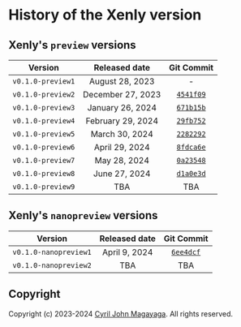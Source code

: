 # History of the Xenly version

## Xenly's `preview` versions
| Version           | Released date      | Git Commit     |
|:-----------------:|:------------------:|:--------------:|
| `v0.1.0-preview1` | August 28, 2023    | - |
| `v0.1.0-preview2` | December 27, 2023  | [`4541f09`](https://github.com/Magayaga/xenly/commit/4541f09af8e96e06399aec41cd257f16716b2ac7) |
| `v0.1.0-preview3` | January 26, 2024   | [`671b15b`](https://github.com/Magayaga/xenly/commit/671b15bb7c8c4465b9d2be7d3323dfffd8972919) |
| `v0.1.0-preview4` | February 29, 2024  | [`29fb752`](https://github.com/Magayaga/xenly/commit/29fb7528a046d7c81263e10a604dce4455ecea22) |
| `v0.1.0-preview5` | March 30, 2024     | [`2282292`](https://github.com/Magayaga/xenly/commit/228229200a6b3d15c44eb2a631c5eca556084457) |
| `v0.1.0-preview6` | April 29, 2024     | [`8fdca6e`](https://github.com/Magayaga/xenly/commit/8fdca6e66b0f15e73e4e8689a2522ec6b4c6695a) |
| `v0.1.0-preview7` | May 28, 2024       | [`0a23548`](https://github.com/Magayaga/xenly/commit/0a235485c1a9f9097a42105d4e6e72231c8f8f16) |
| `v0.1.0-preview8` | June 27, 2024      | [`d1a0e3d`](https://github.com/Magayaga/xenly/commit/d1a0e3d3b35879940ad28880bb44a0365f7bb09f) |
| `v0.1.0-preview9` | TBA | TBA |

## Xenly's `nanopreview` versions

| Version               | Released date      | Git Commit     |
|:---------------------:|:------------------:|:--------------:|
| `v0.1.0-nanopreview1` | April 9, 2024      | [`6ee4dcf`](https://github.com/Magayaga/xenly/commit/6ee4dcfad1e0b96e0594d70301613e8e97956227) |
| `v0.1.0-nanopreview2` | TBA                | TBA            |

## Copyright
Copyright (c) 2023-2024 [Cyril John Magayaga](https://github.com/magayaga). All rights reserved.
